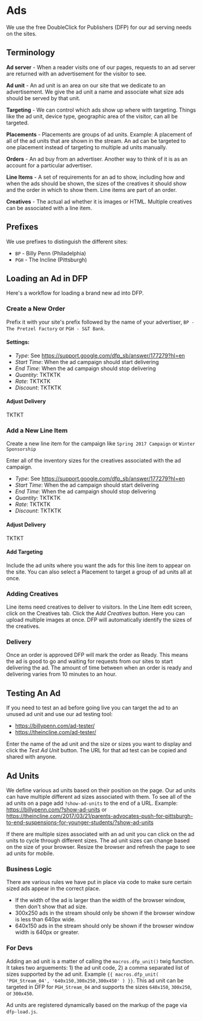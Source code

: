 # Ads

We use the free DoubleClick for Publishers (DFP) for our ad serving needs on the sites. 

## Terminology

**Ad server** - When a reader visits one of our pages, requests to an ad server are returned with an advertisement for the visitor to see.

**Ad unit** - An ad unit is an area on our site that we dedicate to an advertisement. We give the ad unit a name and associate what size ads should be served by that unit.

**Targeting** - We can control which ads show up where with targeting. Things like the ad unit, device type, geographic area of the visitor, can all be targeted. 

**Placements** - Placements are groups of ad units. Example: A placement of all of the ad units that are shown in the stream. An ad can be targeted to one placement instead of targeting to multiple ad units manually.

**Orders** - An ad buy from an advertiser. Another way to think of it is as an account for a particular advertiser.

**Line Items** - A set of requirements for an ad to show, including how and when the ads should be shown, the sizes of the creatives it should show and the order in which to show them. Line items are part of an order.

**Creatives** - The actual ad whether it is images or HTML. Multiple creatives can be associated with a line item.

## Prefixes
We use prefixes to distinguish the different sites:

- `BP` - Billy Penn (Philadelphia)
- `PGH` - The Incline (Pittsburgh)

## Loading an Ad in DFP

Here's a workflow for loading a brand new ad into DFP.

### Create a New Order
Prefix it with your site's prefix followed by the name of your advertiser, `BP - The Pretzel Factory` or `PGH - S&T Bank`.

#### Settings:

- *Type*: See https://support.google.com/dfp_sb/answer/177279?hl=en
- *Start Time*: When the ad campaign should start delivering
- *End Time*: When the ad campaign should stop delivering
- *Quantity*: TKTKTK
- *Rate*: TKTKTK
- *Discount*: TKTKTK

#### Adjust Delivery
TKTKT


### Add a New Line Item
Create a new line item for the campaign like `Spring 2017 Campaign` or `Winter Sponsorship`

Enter all of the inventory sizes for the creatives associated with the ad campaign.

- *Type*: See https://support.google.com/dfp_sb/answer/177279?hl=en
- *Start Time*: When the ad campaign should start delivering
- *End Time*: When the ad campaign should stop delivering
- *Quantity*: TKTKTK
- *Rate*: TKTKTK
- *Discount*: TKTKTK

#### Adjust Delivery
TKTKT

#### Add Targeting
Include the ad units where you want the ads for this line item to appear on the site. You can also select a Placement to target a group of ad units all at once.

### Adding Creatives

Line items need creatives to deliver to visitors. In the Line Item edit screen, click on the Creatives tab. Click the *Add Creatives* button. Here you can upload multiple images at once. DFP will automatically identify the sizes of the creatives.

### Delivery
Once an order is approved DFP will mark the order as Ready. This means the ad is good to go and waiting for requests from our sites to start delivering the ad. The amount of time between when an order is ready and delivering varies from 10 minutes to an hour.

## Testing An Ad
If you need to test an ad before going live you can target the ad to an unused ad unit and use our ad testing tool:

- https://billypenn.com/ad-tester/
- https://theincline.com/ad-tester/

Enter the name of the ad unit and the size or sizes you want to display and click the *Test Ad Unit* button. The URL for that ad test can be copied and shared with anyone. 

## Ad Units
We define various ad units based on their position on the page. Our ad units can have multiple different ad sizes associated with them. To see all of the ad units on a page add `?show-ad-units` to the end of a URL. Example: https://billypenn.com/?show-ad-units or https://theincline.com/2017/03/21/parents-advocates-push-for-pittsburgh-to-end-suspensions-for-younger-students/?show-ad-units

If there are multiple sizes associated with an ad unit you can click on the ad units to cycle through different sizes. The ad unit sizes can change based on the size of your browser. Resize the browser and refresh the page to see ad units for mobile.

### Business Logic
There are various rules we have put in place via code to make sure certain sized ads appear in the correct place.

- If the width of the ad is larger than the width of the browser window, then don't show that ad size.
- 300x250 ads in the stream should only be shown if the browser window is less than 640px wide.
- 640x150 ads in the stream should only be shown if the browser window width is 640px or greater.

### For Devs
Adding an ad unit is a matter of calling the `macros.dfp_unit()` twig function. It takes two arguements: 1) the ad unit code, 2) a comma separated list of sizes supported by the ad unit. Example `{{ macros.dfp_unit( 'PGH_Stream_04', '640x150,300x250,300x450' ) }}`. This ad unit can be targeted in DFP for `PGH_Stream_04` and supports the sizes `640x150`, `300x250`, or `300x450`. 

Ad units are registered dynamically based on the markup of the page via `dfp-load.js`.
